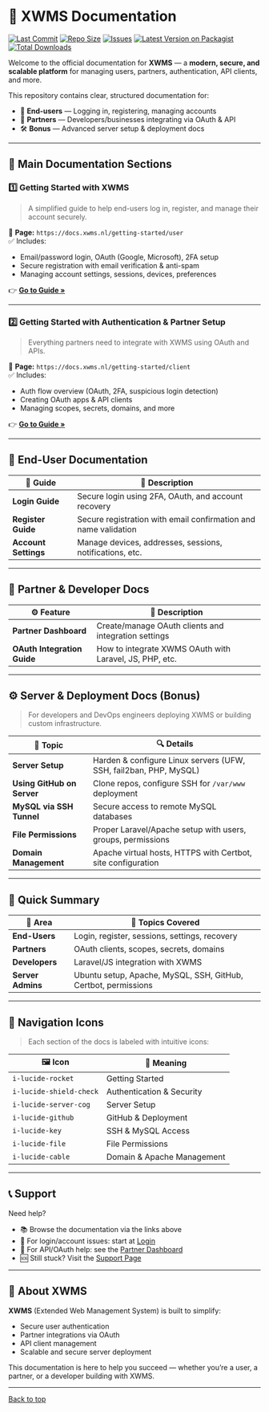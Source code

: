 # 🚀 XWMS Documentation

[![Last Commit](https://img.shields.io/github/last-commit/X-WMS/xwms-docs)](https://github.com/X-WMS/xwms-docs/commits/main)
[![Repo Size](https://img.shields.io/github/repo-size/X-WMS/xwms-docs)](https://github.com/X-WMS/xwms-docs)
[![Issues](https://img.shields.io/github/issues/X-WMS/xwms-docs)](https://github.com/X-WMS/xwms-docs/issues)
[![Latest Version on Packagist](https://img.shields.io/packagist/v/xwms/package)](https://packagist.org/packages/xwms/package)
[![Total Downloads](https://img.shields.io/packagist/dt/xwms/package)](https://packagist.org/packages/xwms/package)


Welcome to the official documentation for **XWMS** — a **modern, secure, and scalable platform** for managing users, partners, authentication, API clients, and more.

This repository contains clear, structured documentation for:

- 👤 **End-users** — Logging in, registering, managing accounts
- 🤝 **Partners** — Developers/businesses integrating via OAuth & API
- 🛠️ **Bonus** — Advanced server setup & deployment docs

---

## 📘 Main Documentation Sections

### 1️⃣ Getting Started with XWMS  
> A simplified guide to help end-users log in, register, and manage their account securely.

🔗 **Page:** `https://docs.xwms.nl/getting-started/user`  
✅ Includes:
- Email/password login, OAuth (Google, Microsoft), 2FA setup  
- Secure registration with email verification & anti-spam  
- Managing account settings, sessions, devices, preferences  

👉 [**Go to Guide »**](https://docs.xwms.nl/getting-started/user)

---

### 2️⃣ Getting Started with Authentication & Partner Setup  
> Everything partners need to integrate with XWMS using OAuth and APIs.

🔗 **Page:** `https://docs.xwms.nl/getting-started/client`  
✅ Includes:
- Auth flow overview (OAuth, 2FA, suspicious login detection)  
- Creating OAuth apps & API clients  
- Managing scopes, secrets, domains, and more  

👉 [**Go to Guide »**](https://docs.xwms.nl/getting-started/client)

---

## 🔐 End-User Documentation

| 📄 Guide | 📝 Description |
|---------|----------------|
| **Login Guide** | Secure login using 2FA, OAuth, and account recovery |
| **Register Guide** | Secure registration with email confirmation and name validation |
| **Account Settings** | Manage devices, addresses, sessions, notifications, etc. |

---

## 🤝 Partner & Developer Docs

| ⚙️ Feature | 📝 Description |
|-----------|----------------|
| **Partner Dashboard** | Create/manage OAuth clients and integration settings |
| **OAuth Integration Guide** | How to integrate XWMS OAuth with Laravel, JS, PHP, etc. |

---

## ⚙️ Server & Deployment Docs (Bonus)

> For developers and DevOps engineers deploying XWMS or building custom infrastructure.

| 📁 Topic | 🔍 Details |
|----------|-----------|
| **Server Setup** | Harden & configure Linux servers (UFW, SSH, fail2ban, PHP, MySQL) |
| **Using GitHub on Server** | Clone repos, configure SSH for `/var/www` deployment |
| **MySQL via SSH Tunnel** | Secure access to remote MySQL databases |
| **File Permissions** | Proper Laravel/Apache setup with users, groups, permissions |
| **Domain Management** | Apache virtual hosts, HTTPS with Certbot, site configuration |

---

## 🧠 Quick Summary

| 🧩 Area | 🧭 Topics Covered |
|--------|------------------|
| **End-Users** | Login, register, sessions, settings, recovery |
| **Partners** | OAuth clients, scopes, secrets, domains |
| **Developers** | Laravel/JS integration with XWMS |
| **Server Admins** | Ubuntu setup, Apache, MySQL, SSH, GitHub, Certbot, permissions |

---

## 🧭 Navigation Icons

> Each section of the docs is labeled with intuitive icons:

| 🖼️ Icon | 🔎 Meaning |
|--------|-------------|
| `i-lucide-rocket` | Getting Started |
| `i-lucide-shield-check` | Authentication & Security |
| `i-lucide-server-cog` | Server Setup |
| `i-lucide-github` | GitHub & Deployment |
| `i-lucide-key` | SSH & MySQL Access |
| `i-lucide-file` | File Permissions |
| `i-lucide-cable` | Domain & Apache Management |

---

## 📞 Support

Need help?

- 📚 Browse the documentation via the links above
- 🔐 For login/account issues: start at [Login](https://docs.xwms.nl/user/login)
- 🤝 For API/OAuth help: see the [Partner Dashboard](https://docs.xwms.nl/client/developers)
- 🆘 Still stuck? Visit the [Support Page](https://xwms.nl/contact)

---

## 📌 About XWMS

**XWMS** (Extended Web Management System) is built to simplify:

- Secure user authentication  
- Partner integrations via OAuth  
- API client management  
- Scalable and secure server deployment  

This documentation is here to help you succeed — whether you’re a user, a partner, or a developer building with XWMS.

---

[Back to top](#top)